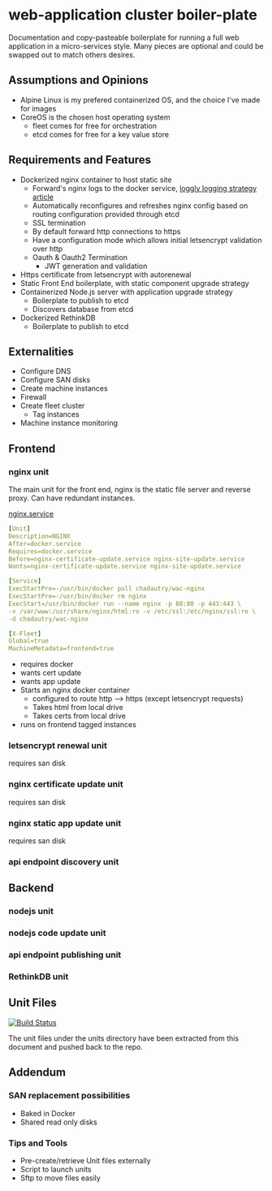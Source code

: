 # web-application cluster boiler-plate
Documentation and copy-pasteable boilerplate for running a full web application in a micro-services style. Many pieces are optional and could be swapped out to match others desires.

## Assumptions and Opinions
* Alpine Linux is my prefered containerized OS, and the choice I've made for images
* CoreOS is the chosen host operating system
  * fleet comes for free for orchestration
  * etcd comes for free for a key value store

## Requirements and Features
* Dockerized nginx container to host static site
  * Forward's nginx logs to the docker service, [loggly logging strategy article](https://www.loggly.com/blog/top-5-docker-logging-methods-to-fit-your-container-deployment-strategy/)
  * Automatically reconfigures and refreshes nginx config based on routing configuration provided through etcd
  * SSL termination
  * By default forward http connections to https
  * Have a configuration mode which allows initial letsencrypt validation over http
  * Oauth & Oauth2 Termination
    * JWT generation and validation
* Https certificate from letsencrypt with autorenewal
* Static Front End boilerplate, with static component upgrade strategy
* Containerized Node.js server with application upgrade strategy
  * Boilerplate to publish to etcd
  * Discovers database from etcd
* Dockerized  RethinkDB
  * Boilerplate to publish to etcd

## Externalities
* Configure DNS
* Configure SAN disks
* Create machine instances
* Firewall
* Create fleet cluster
    * Tag instances
* Machine instance monitoring

## Frontend
### nginx unit
The main unit for the front end, nginx is the static file server and reverse proxy. Can have redundant instances.

[nginx.service](units/nginx.service)
```yaml
[Unit]
Description=NGINX
After=docker.service
Requires=docker.service
Before=nginx-certificate-update.service nginx-site-update.service
Wants=nginx-certificate-update.service nginx-site-update.service

[Service]
ExecStartPre=-/usr/bin/docker pull chadautry/wac-nginx
ExecStartPre=-/usr/bin/docker rm nginx
ExecStart=/usr/bin/docker run --name nginx -p 80:80 -p 443:443 \
-v /var/www:/usr/share/nginx/html:ro -v /etc/ssl:/etc/nginx/ssl:ro \
-d chadautry/wac-nginx

[X-Fleet]
Global=true
MachineMetadata=frontend=true
```
* requires docker
* wants cert update
* wants app update
* Starts an nginx docker container
    * configured to route http --> https (except letsencrypt requests)
    * Takes html from local drive
    * Takes certs from local drive
* runs on frontend tagged instances

### letsencrypt renewal unit
requires san disk

### nginx certificate update unit
requires san disk

### nginx static app update unit
requires san disk

### api endpoint discovery unit
## Backend
### nodejs unit
### nodejs code update unit
### api endpoint publishing unit
### RethinkDB unit

## Unit Files
[![Build Status](https://travis-ci.org/chad-autry/wac-bp.svg?branch=master)](https://travis-ci.org/chad-autry/wac-bp)

The unit files under the units directory have been extracted from this document and pushed back to the repo.

## Addendum
### SAN replacement possibilities
* Baked in Docker
* Shared read only disks

### Tips and Tools
* Pre-create/retrieve Unit files externally
* Script to launch units
* Sftp to move files easily